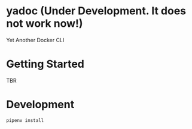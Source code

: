 # yadoc (Under Development. It does not work now!)
Yet Another Docker CLI

# Getting Started
TBR

# Development

```
pipenv install
```
